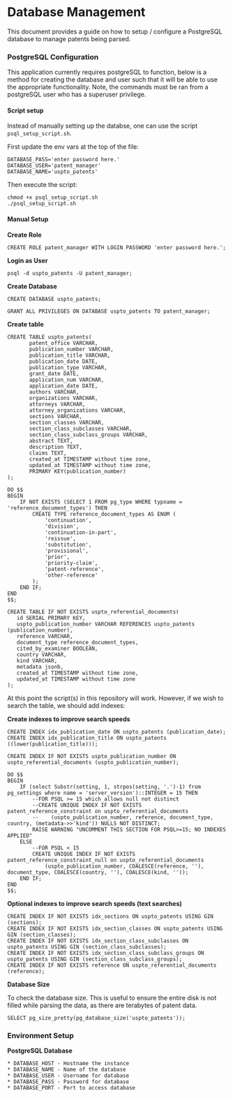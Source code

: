 Database Management
===================

This document provides a guide on how to setup / configure a PostgreSQL database to manage patents being parsed.

### PostgreSQL Configuration

This application currently requires postgreSQL to function, below is a method for creating the database and user such that it will be able to use the appropriate functionality. Note, the commands must be ran from a postgreSQL user who has a superuser privilege.

#### Script setup
Instead of manually setting up the databse, one can use the script `psql_setup_script.sh`.

First update the env vars at the top of the file:
```
DATABASE_PASS='enter password here.'
DATABASE_USER='patent_manager'
DATABASE_NAME='uspto_patents'
```

Then execute the script:
```console
chmod +x psql_setup_script.sh
./psql_setup_script.sh
```

#### Manual Setup

**Create Role**
```
CREATE ROLE patent_manager WITH LOGIN PASSWORD 'enter password here.';
```

**Login as User**
```
psql -d uspto_patents -U patent_manager;
```

**Create Database**
```
CREATE DATABASE uspto_patents;

GRANT ALL PRIVILEGES ON DATABASE uspto_patents TO patent_manager;
```

**Create table**
```
CREATE TABLE uspto_patents(
       patent_office VARCHAR,
       publication_number VARCHAR,
       publication_title VARCHAR,
       publication_date DATE,
       publication_type VARCHAR,
       grant_date DATE,
       application_num VARCHAR,
       application_date DATE,
       authors VARCHAR,
       organizations VARCHAR,
       attorneys VARCHAR,
       attorney_organizations VARCHAR,
       sections VARCHAR,
       section_classes VARCHAR,
       section_class_subclasses VARCHAR,
       section_class_subclass_groups VARCHAR,
       abstract TEXT,
       description TEXT,
       claims TEXT,
       created_at TIMESTAMP without time zone,
       updated_at TIMESTAMP without time zone,
       PRIMARY KEY(publication_number)
);

DO $$
BEGIN
    IF NOT EXISTS (SELECT 1 FROM pg_type WHERE typname = 'reference_document_types') THEN
        CREATE TYPE reference_document_types AS ENUM (
            'continuation',
            'division',
            'continuation-in-part',
            'reissue',
            'substitution',
            'provisional',
            'prior',
            'priority-claim',
            'patent-reference',
            'other-reference'
        );
    END IF;
END
$$;

CREATE TABLE IF NOT EXISTS uspto_referential_documents(
   id SERIAL PRIMARY KEY,
   uspto_publication_number VARCHAR REFERENCES uspto_patents (publication_number),
   reference VARCHAR,
   document_type reference_document_types,
   cited_by_examiner BOOLEAN,
   country VARCHAR,
   kind VARCHAR,
   metadata jsonb,
   created_at TIMESTAMP without time zone,
   updated_at TIMESTAMP without time zone
);
```

At this point the script(s) in this repository will work. However, if we wish to search the table, we should add indexes:

**Create indexes to improve search speeds**
```
CREATE INDEX idx_publication_date ON uspto_patents (publication_date);
CREATE INDEX idx_publication_title ON uspto_patents ((lower(publication_title)));

CREATE INDEX IF NOT EXISTS uspto_publication_number ON uspto_referential_documents (uspto_publication_number);

DO $$
BEGIN
    IF (select Substr(setting, 1, strpos(setting, '.')-1) from pg_settings where name = 'server_version')::INTEGER = 15 THEN
        --FOR PSQL >= 15 which allows null not distinct
        --CREATE UNIQUE INDEX IF NOT EXISTS patent_reference_constraint on uspto_referential_documents
        --    (uspto_publication_number, reference, document_type, country, (metadata->>'kind')) NULLS NOT DISTINCT;
        RAISE WARNING "UNCOMMENT THIS SECTION FOR PSQL>=15; NO INDEXES APPLIED"
    ELSE
        --FOR PSQL < 15
        CREATE UNIQUE INDEX IF NOT EXISTS patent_reference_constraint_null on uspto_referential_documents
            (uspto_publication_number, COALESCE(reference, ''), document_type, COALESCE(country, ''), COALESCE(kind, ''));
    END IF;
END
$$;
```

**Optional indexes to improve search speeds (text searches)**
```
CREATE INDEX IF NOT EXISTS idx_sections ON uspto_patents USING GIN (sections);
CREATE INDEX IF NOT EXISTS idx_section_classes ON uspto_patents USING GIN (section_classes);
CREATE INDEX IF NOT EXISTS idx_section_class_subclasses ON uspto_patents USING GIN (section_class_subclasses);
CREATE INDEX IF NOT EXISTS idx_section_class_subclass_groups ON uspto_patents USING GIN (section_class_subclass_groups);
CREATE INDEX IF NOT EXISTS reference ON uspto_referential_documents (reference);
```

**Database Size**

To check the database size. This is useful to ensure the entire disk is not filled while parsing the data, as there are terabytes of patent data.

```
SELECT pg_size_pretty(pg_database_size('uspto_patents'));
```

### Environment Setup

**PostgreSQL Database**

    * DATABASE_HOST - Hostname the instance
    * DATABASE_NAME - Name of the database
    * DATABASE_USER - Username for database
    * DATABASE_PASS - Password for database
    * DATABASE_PORT - Port to access database
